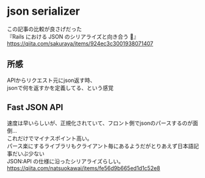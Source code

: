 # json serializer
この記事の比較が良さげだった  
『Rails における JSON のシリアライズと向き合う 🦜』  
https://qiita.com/sakuraya/items/924ec3c3001938071407

## 所感
APIからリクエスト元にjson返す時、  
jsonで何を返すかを定義してる、という感覚

## Fast JSON API
速度は早いらしいが、正規化されていて、フロント側でjsonのパースするのが面倒...  
これだけでマイナスポイント高い。  
パース楽にするライブラリもクライアント毎にあるようだがとりあえず日本語記事だいぶ少ない  
JSON:API の仕様に沿ったシリアライズらしい。  
https://qiita.com/natsuokawai/items/fe56d9b665ed1d1c52e8
